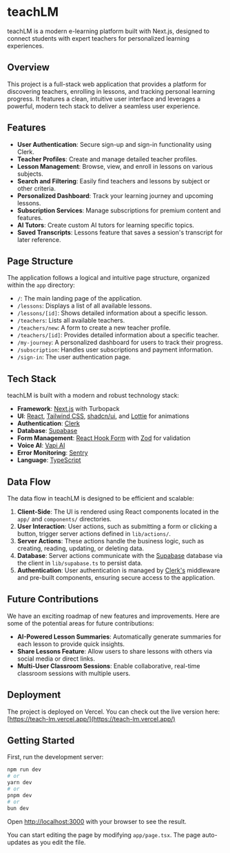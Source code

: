 # teachLM

teachLM is a modern e-learning platform built with Next.js, designed to connect students with expert teachers for personalized learning experiences.

## Overview

This project is a full-stack web application that provides a platform for discovering teachers, enrolling in lessons, and tracking personal learning progress. It features a clean, intuitive user interface and leverages a powerful, modern tech stack to deliver a seamless user experience.

## Features

- **User Authentication**: Secure sign-up and sign-in functionality using Clerk.
- **Teacher Profiles**: Create and manage detailed teacher profiles.
- **Lesson Management**: Browse, view, and enroll in lessons on various subjects.
- **Search and Filtering**: Easily find teachers and lessons by subject or other criteria.
- **Personalized Dashboard**: Track your learning journey and upcoming lessons.
- **Subscription Services**: Manage subscriptions for premium content and features.
- **AI Tutors**: Create custom AI tutors for learning specific topics.
- **Saved Transcripts**: Lessons feature that saves a session's transcript for later reference.

## Page Structure

The application follows a logical and intuitive page structure, organized within the `app` directory:

- `/`: The main landing page of the application.
- `/lessons`: Displays a list of all available lessons.
- `/lessons/[id]`: Shows detailed information about a specific lesson.
- `/teachers`: Lists all available teachers.
- `/teachers/new`: A form to create a new teacher profile.
- `/teachers/[id]`: Provides detailed information about a specific teacher.
- `/my-journey`: A personalized dashboard for users to track their progress.
- `/subscription`: Handles user subscriptions and payment information.
- `/sign-in`: The user authentication page.

## Tech Stack

teachLM is built with a modern and robust technology stack:

- **Framework**: [Next.js](https://nextjs.org/) with Turbopack
- **UI**: [React](https://reactjs.org/), [Tailwind CSS](https://tailwindcss.com/), [shadcn/ui](https://ui.shadcn.com/), and [Lottie](https://lottiefiles.com/) for animations
- **Authentication**: [Clerk](https://clerk.com/)
- **Database**: [Supabase](https://supabase.io/)
- **Form Management**: [React Hook Form](https://react-hook-form.com/) with [Zod](https://zod.dev/) for validation
- **Voice AI**: [Vapi AI](https://vapi.ai/)
- **Error Monitoring**: [Sentry](https://sentry.io/)
- **Language**: [TypeScript](https://www.typescriptlang.org/)

## Data Flow

The data flow in teachLM is designed to be efficient and scalable:

1.  **Client-Side**: The UI is rendered using React components located in the `app/` and `components/` directories.
2.  **User Interaction**: User actions, such as submitting a form or clicking a button, trigger server actions defined in `lib/actions/`.
3.  **Server Actions**: These actions handle the business logic, such as creating, reading, updating, or deleting data.
4.  **Database**: Server actions communicate with the [Supabase](https://supabase.io/) database via the client in `lib/supabase.ts` to persist data.
5.  **Authentication**: User authentication is managed by [Clerk's](https://clerk.com/) middleware and pre-built components, ensuring secure access to the application.

## Future Contributions

We have an exciting roadmap of new features and improvements. Here are some of the potential areas for future contributions:

- **AI-Powered Lesson Summaries**: Automatically generate summaries for each lesson to provide quick insights.
- **Share Lessons Feature**: Allow users to share lessons with others via social media or direct links.
- **Multi-User Classroom Sessions**: Enable collaborative, real-time classroom sessions with multiple users.

## Deployment

The project is deployed on Vercel. You can check out the live version here: [https://teach-lm.vercel.app/](https://teach-lm.vercel.app/)

## Getting Started

First, run the development server:

```bash
npm run dev
# or
yarn dev
# or
pnpm dev
# or
bun dev
```

Open [http://localhost:3000](http://localhost:3000) with your browser to see the result.

You can start editing the page by modifying `app/page.tsx`. The page auto-updates as you edit the file.
